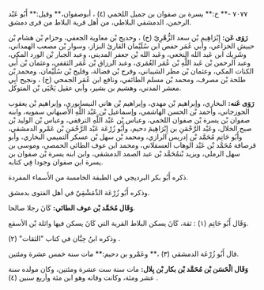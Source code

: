 ٧٠٧٧ -** خ:** يسرة بن صفوان بن جميل اللخمي (٤) ، أبوصفوان،** وقيل:** أَبُو عَبْد الرحمن، الدمشقي البلاطي، من أهل قرية البلاط من قرى دمشق.

**رَوَى عَن:** إِبْرَاهِيم بْن سعد الزُّهْرِيّ (خ) ، وحديج بْن معاوية الجعفي، وحزام بْن هشام بْن حبيش الخزاعي، وأبي عُمَر حفص ابن سُلَيْمان القارئ البزاز، وسوار بْن مصعب الهمداني، وشَرِيك ابن عَبد الله النخعي، وعَبد الله بْن جعفر المديني، وعبد الجبار بْن الورد المكي، وعبد الرحمن بْن عَبد اللَّهِ بْن عُمَر العُمَري، وعبد الرزاق بْن عُمَر الثقفي، وعثمان بْن أَبي الكنات المكي، وعثمان بْن مطر الشيباني، وفرج بْن فضالة، وفليح بْن سُلَيْمان، ومحمد بْن طلحة بْن مصرف، ومحمد بْن مسلم الطائفي، ونافع ابن عُمَر الجمحي (خ) ، ونجيح أَبِي معشر المدني، وهشيم بن بشير، وأبي عقيل يَحْيَى بْن المتوكل.

**رَوَى عَنه:** البخاري، وإبراهيم بْن مهدي، وإبراهيم بْن هاني النيسابوري، وإبراهيم بْن يعقوب الجوزجاني، وأحمد بْن الحسن الهاشمي، وإسماعيل بْن عَبْد اللَّهِ الأصبهاني سمويه، وابنه صفوان بْن يسرة بْن صفوان اللخمي، وعباس بْن عَبْد اللَّهِ الترقفي، وعباس بْن الوليد بْن صبح الخلال، وعَبْد الرَّحْمَنِ بن إِبْرَاهِيمَ دحيم، وأَبُو زُرْعَة عَبْد الرَّحْمَنِ بْن عَمْرو الدمشقي، وأَبُو حَاتِم مُحَمَّد بْن إدريس الرازي، ومحمد بْن سهل بْن عسكر التميمي البخاري، وأبو قرصافة مُحَمَّد بْن عَبْد الوهاب العسقلاني، ومحمد ابن عوف الطائي الحمصي، وموسى بن سهل الرملي، ويزيد بْنمُحَمَّد بْن عبد الصمد الدمشقي، وابن ابنه يسرة بْن صفوان بن يسرة ابن صفوان وجودا فِي كتابه.

ذكره أَبُو بكر البرديجي في الطبقة الخامسة من الأَسماء المفردة.

وذكره أَبُو زُرْعَة الدِّمَشْقِيّ في أهل الفتوى بدمشق.

**وَقَال مُحَمَّد بْن عوف الطائي:** كَانَ رجلا صالحا.

وَقَال أَبُو حَاتِم (١) : ثقة، كَانَ يسكن البلاط القرية التي كَانَ يسكن فيها واثلة بْن الأسقع.

وذكره ابنُ حِبَّان في كتاب "الثقات" (٢) .

قال أَبُو زُرْعَة الدمشقي (٣) ،** وعَمْرو بن دحيم:** مات سنة خمس عشرة ومئتين.

**وَقَال الْحَسَن بْن مُحَمَّد بْن بكار بْن بِلال:** مات سنة ست عشرة ومئتين، وكان مولده سنة عشر ومئة، وكانت وفاته وهو ابن مئة وأربع سنين (٤) .
